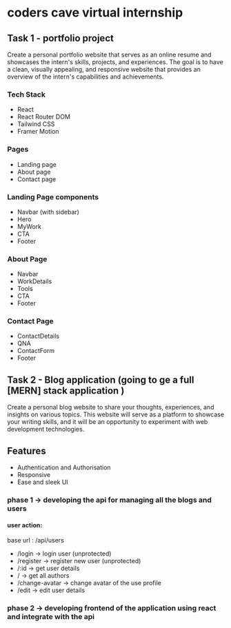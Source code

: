 # coders cave virtual internship

## Task 1 - portfolio project

Create a personal portfolio website that serves as an online resume and showcases
the intern's skills, projects, and experiences. The goal is to have a clean, visually
appealing, and responsive website that provides an overview of the intern's capabilities and achievements.

### Tech Stack

- React
- React Router DOM
- Tailwind CSS
- Framer Motion

### Pages

- Landing page
- About page
- Contact page

### Landing Page components

- Navbar (with sidebar)
- Hero
- MyWork
- CTA
- Footer

### About Page

- Navbar
- WorkDetails
- Tools
- CTA
- Footer

### Contact Page

- ContactDetails
- QNA
- ContactForm
- Footer

## Task 2 - Blog application (going to ge a full [MERN] stack application )

Create a personal blog website to share your thoughts, experiences, and
insights on various topics. This website will serve as a platform to
showcase your writing skills, and it will be an opportunity to experiment
with web development technologies.

## Features

- Authentication and Authorisation
- Responsive
- Ease and sleek UI

### phase 1 -> developing the api for managing all the blogs and users

#### user action:

base url : /api/users

- /login -> login user (unprotected)
- /register -> register new user (unprotected)
- /:id -> get user details
- / -> get all authors
- /change-avatar -> change avatar of the use profile
- /edit -> edit user details

### phase 2 -> developing frontend of the application using react and integrate with the api
